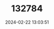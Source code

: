---
title: "132784"
category: "Epinephelus magniscuttis"
draft: false
date: 2024-02-22 13:03:51
languages:
  French: ["Cabot Aux Yeux Verts", "Cabot De Fond", "Cabot Grosse Ecaille", "Meou Grandes Ecailles", "Petit Negre", "Vielle Saint-sillac"]
  Spanish; Castilian: ["Mero Bacalao"]
  English: ["Speckled Grouper"]
---